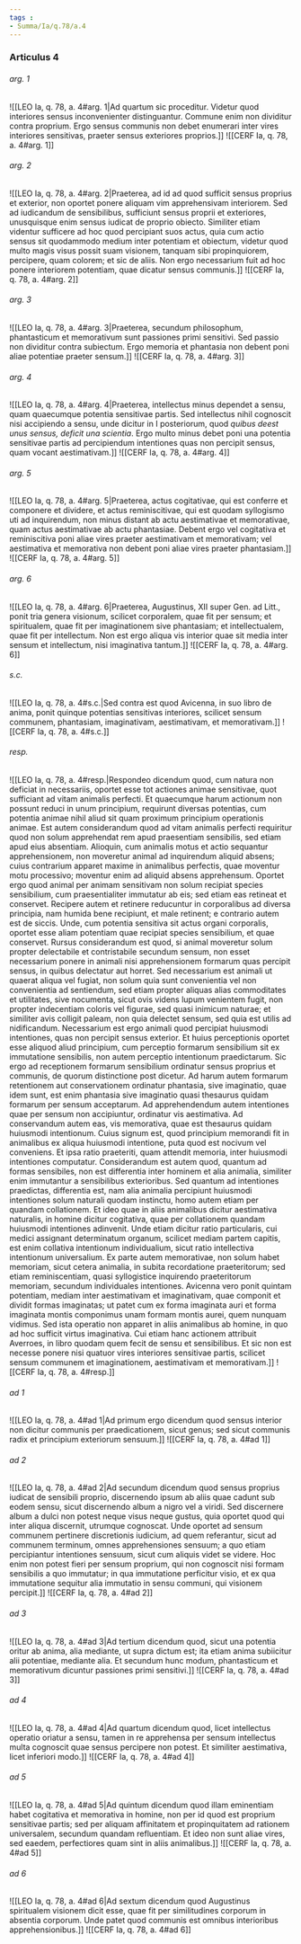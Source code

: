 ```yaml
---
tags : 
- Summa/Ia/q.78/a.4
---
```


### Articulus 4

###### arg. 1
![[LEO Ia, q. 78, a. 4#arg. 1|Ad quartum sic proceditur. Videtur quod interiores sensus inconvenienter distinguantur. Commune enim non dividitur contra proprium. Ergo sensus communis non debet enumerari inter vires interiores sensitivas, praeter sensus exteriores proprios.]]
![[CERF Ia, q. 78, a. 4#arg. 1]]

###### arg. 2
![[LEO Ia, q. 78, a. 4#arg. 2|Praeterea, ad id ad quod sufficit sensus proprius et exterior, non oportet ponere aliquam vim apprehensivam interiorem. Sed ad iudicandum de sensibilibus, sufficiunt sensus proprii et exteriores, unusquisque enim sensus iudicat de proprio obiecto. Similiter etiam videntur sufficere ad hoc quod percipiant suos actus, quia cum actio sensus sit quodammodo medium inter potentiam et obiectum, videtur quod multo magis visus possit suam visionem, tanquam sibi propinquiorem, percipere, quam colorem; et sic de aliis. Non ergo necessarium fuit ad hoc ponere interiorem potentiam, quae dicatur sensus communis.]]
![[CERF Ia, q. 78, a. 4#arg. 2]]

###### arg. 3
![[LEO Ia, q. 78, a. 4#arg. 3|Praeterea, secundum philosophum, phantasticum et memorativum sunt passiones primi sensitivi. Sed passio non dividitur contra subiectum. Ergo memoria et phantasia non debent poni aliae potentiae praeter sensum.]]
![[CERF Ia, q. 78, a. 4#arg. 3]]

###### arg. 4
![[LEO Ia, q. 78, a. 4#arg. 4|Praeterea, intellectus minus dependet a sensu, quam quaecumque potentia sensitivae partis. Sed intellectus nihil cognoscit nisi accipiendo a sensu, unde dicitur in I posteriorum, quod *quibus deest unus sensus, deficit una scientia*. Ergo multo minus debet poni una potentia sensitivae partis ad percipiendum intentiones quas non percipit sensus, quam vocant aestimativam.]]
![[CERF Ia, q. 78, a. 4#arg. 4]]

###### arg. 5
![[LEO Ia, q. 78, a. 4#arg. 5|Praeterea, actus cogitativae, qui est conferre et componere et dividere, et actus reminiscitivae, qui est quodam syllogismo uti ad inquirendum, non minus distant ab actu aestimativae et memorativae, quam actus aestimativae ab actu phantasiae. Debent ergo vel cogitativa et reminiscitiva poni aliae vires praeter aestimativam et memorativam; vel aestimativa et memorativa non debent poni aliae vires praeter phantasiam.]]
![[CERF Ia, q. 78, a. 4#arg. 5]]

###### arg. 6
![[LEO Ia, q. 78, a. 4#arg. 6|Praeterea, Augustinus, XII super Gen. ad Litt., ponit tria genera visionum, scilicet corporalem, quae fit per sensum; et spiritualem, quae fit per imaginationem sive phantasiam; et intellectualem, quae fit per intellectum. Non est ergo aliqua vis interior quae sit media inter sensum et intellectum, nisi imaginativa tantum.]]
![[CERF Ia, q. 78, a. 4#arg. 6]]

###### s.c.
![[LEO Ia, q. 78, a. 4#s.c.|Sed contra est quod Avicenna, in suo libro de anima, ponit quinque potentias sensitivas interiores, scilicet sensum communem, phantasiam, imaginativam, aestimativam, et memorativam.]]
![[CERF Ia, q. 78, a. 4#s.c.]]

###### resp.
![[LEO Ia, q. 78, a. 4#resp.|Respondeo dicendum quod, cum natura non deficiat in necessariis, oportet esse tot actiones animae sensitivae, quot sufficiant ad vitam animalis perfecti. Et quaecumque harum actionum non possunt reduci in unum principium, requirunt diversas potentias, cum potentia animae nihil aliud sit quam proximum principium operationis animae. Est autem considerandum quod ad vitam animalis perfecti requiritur quod non solum apprehendat rem apud praesentiam sensibilis, sed etiam apud eius absentiam. Alioquin, cum animalis motus et actio sequantur apprehensionem, non moveretur animal ad inquirendum aliquid absens; cuius contrarium apparet maxime in animalibus perfectis, quae moventur motu processivo; moventur enim ad aliquid absens apprehensum. Oportet ergo quod animal per animam sensitivam non solum recipiat species sensibilium, cum praesentialiter immutatur ab eis; sed etiam eas retineat et conservet. Recipere autem et retinere reducuntur in corporalibus ad diversa principia, nam humida bene recipiunt, et male retinent; e contrario autem est de siccis. Unde, cum potentia sensitiva sit actus organi corporalis, oportet esse aliam potentiam quae recipiat species sensibilium, et quae conservet. Rursus considerandum est quod, si animal moveretur solum propter delectabile et contristabile secundum sensum, non esset necessarium ponere in animali nisi apprehensionem formarum quas percipit sensus, in quibus delectatur aut horret. Sed necessarium est animali ut quaerat aliqua vel fugiat, non solum quia sunt convenientia vel non convenientia ad sentiendum, sed etiam propter aliquas alias commoditates et utilitates, sive nocumenta, sicut ovis videns lupum venientem fugit, non propter indecentiam coloris vel figurae, sed quasi inimicum naturae; et similiter avis colligit paleam, non quia delectet sensum, sed quia est utilis ad nidificandum. Necessarium est ergo animali quod percipiat huiusmodi intentiones, quas non percipit sensus exterior. Et huius perceptionis oportet esse aliquod aliud principium, cum perceptio formarum sensibilium sit ex immutatione sensibilis, non autem perceptio intentionum praedictarum. Sic ergo ad receptionem formarum sensibilium ordinatur sensus proprius et communis, de quorum distinctione post dicetur. Ad harum autem formarum retentionem aut conservationem ordinatur phantasia, sive imaginatio, quae idem sunt, est enim phantasia sive imaginatio quasi thesaurus quidam formarum per sensum acceptarum. Ad apprehendendum autem intentiones quae per sensum non accipiuntur, ordinatur vis aestimativa. Ad conservandum autem eas, vis memorativa, quae est thesaurus quidam huiusmodi intentionum. Cuius signum est, quod principium memorandi fit in animalibus ex aliqua huiusmodi intentione, puta quod est nocivum vel conveniens. Et ipsa ratio praeteriti, quam attendit memoria, inter huiusmodi intentiones computatur. Considerandum est autem quod, quantum ad formas sensibiles, non est differentia inter hominem et alia animalia, similiter enim immutantur a sensibilibus exterioribus. Sed quantum ad intentiones praedictas, differentia est, nam alia animalia percipiunt huiusmodi intentiones solum naturali quodam instinctu, homo autem etiam per quandam collationem. Et ideo quae in aliis animalibus dicitur aestimativa naturalis, in homine dicitur cogitativa, quae per collationem quandam huiusmodi intentiones adinvenit. Unde etiam dicitur ratio particularis, cui medici assignant determinatum organum, scilicet mediam partem capitis, est enim collativa intentionum individualium, sicut ratio intellectiva intentionum universalium. Ex parte autem memorativae, non solum habet memoriam, sicut cetera animalia, in subita recordatione praeteritorum; sed etiam reminiscentiam, quasi syllogistice inquirendo praeteritorum memoriam, secundum individuales intentiones. Avicenna vero ponit quintam potentiam, mediam inter aestimativam et imaginativam, quae componit et dividit formas imaginatas; ut patet cum ex forma imaginata auri et forma imaginata montis componimus unam formam montis aurei, quem nunquam vidimus. Sed ista operatio non apparet in aliis animalibus ab homine, in quo ad hoc sufficit virtus imaginativa. Cui etiam hanc actionem attribuit Averroes, in libro quodam quem fecit de sensu et sensibilibus. Et sic non est necesse ponere nisi quatuor vires interiores sensitivae partis, scilicet sensum communem et imaginationem, aestimativam et memorativam.]]
![[CERF Ia, q. 78, a. 4#resp.]]

###### ad 1
![[LEO Ia, q. 78, a. 4#ad 1|Ad primum ergo dicendum quod sensus interior non dicitur communis per praedicationem, sicut genus; sed sicut communis radix et principium exteriorum sensuum.]]
![[CERF Ia, q. 78, a. 4#ad 1]]

###### ad 2
![[LEO Ia, q. 78, a. 4#ad 2|Ad secundum dicendum quod sensus proprius iudicat de sensibili proprio, discernendo ipsum ab aliis quae cadunt sub eodem sensu, sicut discernendo album a nigro vel a viridi. Sed discernere album a dulci non potest neque visus neque gustus, quia oportet quod qui inter aliqua discernit, utrumque cognoscat. Unde oportet ad sensum communem pertinere discretionis iudicium, ad quem referantur, sicut ad communem terminum, omnes apprehensiones sensuum; a quo etiam percipiantur intentiones sensuum, sicut cum aliquis videt se videre. Hoc enim non potest fieri per sensum proprium, qui non cognoscit nisi formam sensibilis a quo immutatur; in qua immutatione perficitur visio, et ex qua immutatione sequitur alia immutatio in sensu communi, qui visionem percipit.]]
![[CERF Ia, q. 78, a. 4#ad 2]]

###### ad 3
![[LEO Ia, q. 78, a. 4#ad 3|Ad tertium dicendum quod, sicut una potentia oritur ab anima, alia mediante, ut supra dictum est; ita etiam anima subiicitur alii potentiae, mediante alia. Et secundum hunc modum, phantasticum et memorativum dicuntur passiones primi sensitivi.]]
![[CERF Ia, q. 78, a. 4#ad 3]]

###### ad 4
![[LEO Ia, q. 78, a. 4#ad 4|Ad quartum dicendum quod, licet intellectus operatio oriatur a sensu, tamen in re apprehensa per sensum intellectus multa cognoscit quae sensus percipere non potest. Et similiter aestimativa, licet inferiori modo.]]
![[CERF Ia, q. 78, a. 4#ad 4]]

###### ad 5
![[LEO Ia, q. 78, a. 4#ad 5|Ad quintum dicendum quod illam eminentiam habet cogitativa et memorativa in homine, non per id quod est proprium sensitivae partis; sed per aliquam affinitatem et propinquitatem ad rationem universalem, secundum quandam refluentiam. Et ideo non sunt aliae vires, sed eaedem, perfectiores quam sint in aliis animalibus.]]
![[CERF Ia, q. 78, a. 4#ad 5]]

###### ad 6
![[LEO Ia, q. 78, a. 4#ad 6|Ad sextum dicendum quod Augustinus spiritualem visionem dicit esse, quae fit per similitudines corporum in absentia corporum. Unde patet quod communis est omnibus interioribus apprehensionibus.]]
![[CERF Ia, q. 78, a. 4#ad 6]]

